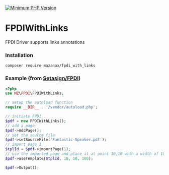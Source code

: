 [![Minimum PHP Version](https://img.shields.io/badge/php-%3E%3D%207.1-8892BF.svg?style=flat-square)](https://php.net/)
# FPDIWithLinks
FPDI Driver supports links annotations

### Installation
`composer require mazanax/fpdi_with_links`

### Example (from [Setasign/FPDI](https://github.com/Setasign/FPDI))
```php
<?php
use MZ\FPDI\FPDIWithLinks;

// setup the autoload function
require __DIR__ . '/vendor/autoload.php';

// initiate FPDI
$pdf = new FPDIWithLinks();
// add a page
$pdf->AddPage();
// set the source file
$pdf->setSourceFile('Fantastic-Speaker.pdf');
// import page 1
$tplId = $pdf->importPage(1);
// use the imported page and place it at point 10,10 with a width of 100 mm
$pdf->useTemplate($tplId, 10, 10, 100);

$pdf->Output();
```
